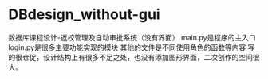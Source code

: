 # DBdesign_without-gui
数据库课程设计-返校管理及自动审批系统（没有界面）
main.py是程序的主入口
login.py是很多主要功能实现的模块
其他的文件是不同使用角色的函数等内容
写的很仓促，设计结构上有很多不足之处，也没有添加图形界面，二次创作的空间很大。
